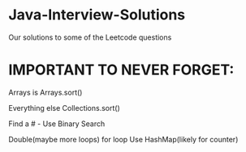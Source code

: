 # Java-Interview-Solutions

Our solutions to some of the Leetcode questions


# IMPORTANT TO NEVER FORGET:
Arrays is Arrays.sort()

Everything else Collections.sort()

Find a # - Use Binary Search

Double(maybe more loops) for loop Use HashMap(likely for counter)
